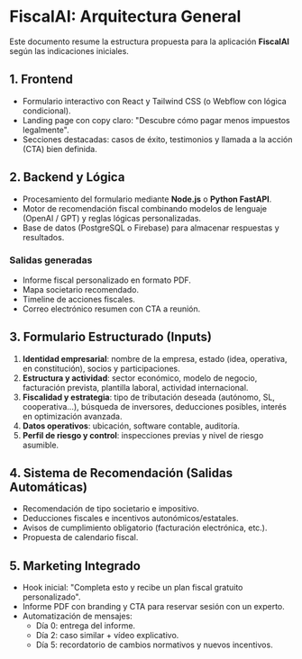 # FiscalAI: Arquitectura General

Este documento resume la estructura propuesta para la aplicación **FiscalAI** según las indicaciones iniciales.

## 1. Frontend
- Formulario interactivo con React y Tailwind CSS (o Webflow con lógica condicional).
- Landing page con copy claro: "Descubre cómo pagar menos impuestos legalmente".
- Secciones destacadas: casos de éxito, testimonios y llamada a la acción (CTA) bien definida.

## 2. Backend y Lógica
- Procesamiento del formulario mediante **Node.js** o **Python FastAPI**.
- Motor de recomendación fiscal combinando modelos de lenguaje (OpenAI / GPT) y reglas lógicas personalizadas.
- Base de datos (PostgreSQL o Firebase) para almacenar respuestas y resultados.

### Salidas generadas
- Informe fiscal personalizado en formato PDF.
- Mapa societario recomendado.
- Timeline de acciones fiscales.
- Correo electrónico resumen con CTA a reunión.

## 3. Formulario Estructurado (Inputs)
1. **Identidad empresarial**: nombre de la empresa, estado (idea, operativa, en constitución), socios y participaciones.
2. **Estructura y actividad**: sector económico, modelo de negocio, facturación prevista, plantilla laboral, actividad internacional.
3. **Fiscalidad y estrategia**: tipo de tributación deseada (autónomo, SL, cooperativa...), búsqueda de inversores, deducciones posibles, interés en optimización avanzada.
4. **Datos operativos**: ubicación, software contable, auditoría.
5. **Perfil de riesgo y control**: inspecciones previas y nivel de riesgo asumible.

## 4. Sistema de Recomendación (Salidas Automáticas)
- Recomendación de tipo societario e impositivo.
- Deducciones fiscales e incentivos autonómicos/estatales.
- Avisos de cumplimiento obligatorio (facturación electrónica, etc.).
- Propuesta de calendario fiscal.

## 5. Marketing Integrado
- Hook inicial: "Completa esto y recibe un plan fiscal gratuito personalizado".
- Informe PDF con branding y CTA para reservar sesión con un experto.
- Automatización de mensajes:
  - Día 0: entrega del informe.
  - Día 2: caso similar + vídeo explicativo.
  - Día 5: recordatorio de cambios normativos y nuevos incentivos.

